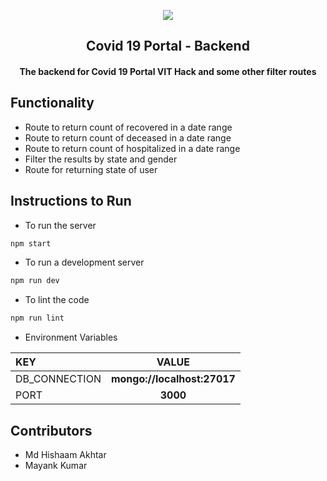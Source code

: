 <p align="center">
	<img src="https://user-images.githubusercontent.com/58990970/95666703-d3f61400-0b79-11eb-9820-78fbad162316.png" />
	<h2 align="center">Covid 19 Portal - Backend</h2>
	<h4 align="center">The backend for Covid 19 Portal VIT Hack and some other filter routes<h4>
</p>

## Functionality

- Route to return count of recovered in a date range
- Route to return count of deceased in a date range
- Route to return count of hospitalized in a date range
- Filter the results by state and gender
- Route for returning state of user

## Instructions to Run

- To run the server
```bash
npm start
```
- To run a development server
```bash
npm run dev
```
- To lint the code
```bash
npm run lint
```
- Environment Variables

| KEY     | VALUE     |
| :------------- | :----------: |
| DB_CONNECTION | **mongo://localhost:27017**   |
| PORT   | **3000** |

## Contributors
- Md Hishaam Akhtar
- Mayank Kumar